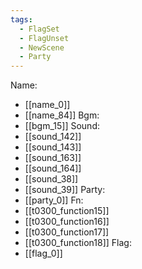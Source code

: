 ```yaml
---
tags:
  - FlagSet
  - FlagUnset
  - NewScene
  - Party
---
```

Name:
- [[name_0]]
- [[name_84]]
Bgm:
- [[bgm_15]]
Sound:
- [[sound_142]]
- [[sound_143]]
- [[sound_163]]
- [[sound_164]]
- [[sound_38]]
- [[sound_39]]
Party:
- [[party_0]]
Fn:
- [[t0300_function15]]
- [[t0300_function16]]
- [[t0300_function17]]
- [[t0300_function18]]
Flag:
- [[flag_0]]
